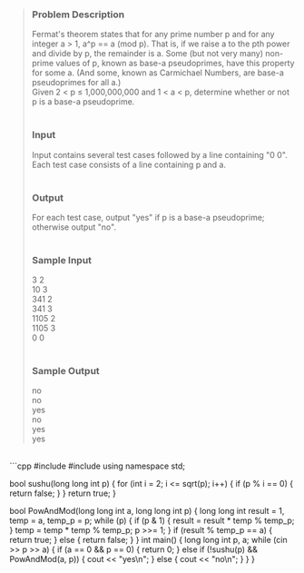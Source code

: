 >### Problem Description<br>
>Fermat's theorem states that for any prime number p and for any integer a > 1, a^p == a (mod p). That is, if we raise a to the pth power and divide by p, the remainder is a. Some (but not very many) non-prime values of p, known as base-a pseudoprimes, have this property for some a. (And some, known as Carmichael Numbers, are base-a pseudoprimes for all a.)<br>
>Given 2 < p ≤ 1,000,000,000 and 1 < a < p, determine whether or not p is a base-a pseudoprime.<br>
> <br>
>### Input<br>
>Input contains several test cases followed by a line containing "0 0". Each test case consists of a line containing p and a.<br>
> <br>
>### Output<br>
>For each test case, output "yes" if p is a base-a pseudoprime; otherwise output "no".<br>
> <br>
>### Sample Input<br>
>3 2<br>
>10 3<br>
>341 2<br>
>341 3<br>
>1105 2<br>
>1105 3<br>
>0 0<br>
> <br>
>### Sample Output<br>
>no<br>
>no<br>
>yes<br>
>no<br>
>yes<br>
>yes<br>
<br>
```cpp
#include <iostream>
#include <math.h>
using namespace std;

bool sushu(long long int p)
{
    for (int i = 2; i <= sqrt(p); i++)
    {
        if (p % i == 0)
        {
            return false;
        }
    }
    return true;
}

bool PowAndMod(long long int a, long long int p)
{
    long long int result = 1, temp = a, temp_p = p;
    while (p)
    {
        if (p & 1)
        {
            result = result * temp % temp_p;
        }
        temp = temp * temp % temp_p;
        p >>= 1;
    }
    if (result % temp_p == a)
    {
        return true;
    }
    else
    {
        return false;
    }
}
int main()
{
    long long int p, a;
    while (cin >> p >> a)
    {
        if (a == 0 && p == 0)
        {
            return 0;
        }
        else if (!sushu(p) && PowAndMod(a, p))
        {
            cout << "yes\n";
        }
        else
        {
            cout << "no\n";
        }
    }
}
```
